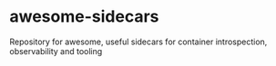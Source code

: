 # awesome-sidecars
Repository for awesome, useful sidecars for container introspection, observability and tooling
